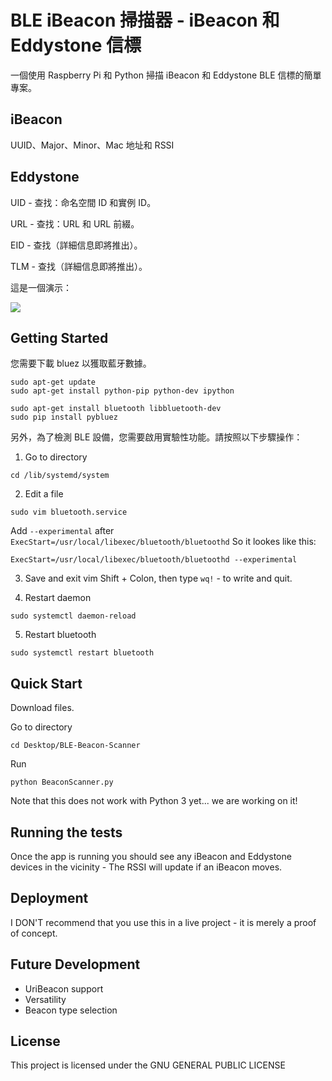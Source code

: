 # BLE iBeacon 掃描器 - iBeacon 和 Eddystone 信標

一個使用 Raspberry Pi 和 Python 掃描 iBeacon 和 Eddystone BLE 信標的簡單專案。

## iBeacon
UUID、Major、Minor、Mac 地址和 RSSI

## Eddystone
UID - 查找：命名空間 ID 和實例 ID。

URL - 查找：URL 和 URL 前綴。

EID - 查找（詳細信息即將推出）。

TLM - 查找（詳細信息即將推出）。



這是一個演示：

![](BLEBeaconDemo.gif)

## Getting Started

您需要下載 bluez 以獲取藍牙數據。

```
sudo apt-get update
sudo apt-get install python-pip python-dev ipython
```
```
sudo apt-get install bluetooth libbluetooth-dev
sudo pip install pybluez
```
另外，為了檢測 BLE 設備，您需要啟用實驗性功能。請按照以下步驟操作：

1. Go to directory

```
cd /lib/systemd/system
```
2. Edit a file
```
sudo vim bluetooth.service
```
Add ```--experimental``` after  ```ExecStart=/usr/local/libexec/bluetooth/bluetoothd```
So it lookes like this: 
```
ExecStart=/usr/local/libexec/bluetooth/bluetoothd --experimental
```

3. Save and exit vim
Shift + Colon, then type ```wq!``` - to write and quit.

4. Restart daemon
```
sudo systemctl daemon-reload
```
5. Restart bluetooth
```
sudo systemctl restart bluetooth
```

## Quick Start

Download files.

Go to directory
```
cd Desktop/BLE-Beacon-Scanner
```
Run
```
python BeaconScanner.py
```
Note that this does not work with Python 3 yet... we are working on it!

## Running the tests

Once the app is running you should see any iBeacon and Eddystone devices in the vicinity - The RSSI will update if an iBeacon moves.

## Deployment

I DON'T recommend that you use this in a live project - it is merely a proof of concept.

## Future Development

- UriBeacon support
- Versatility
- Beacon type selection

## License

This project is licensed under the GNU GENERAL PUBLIC LICENSE
